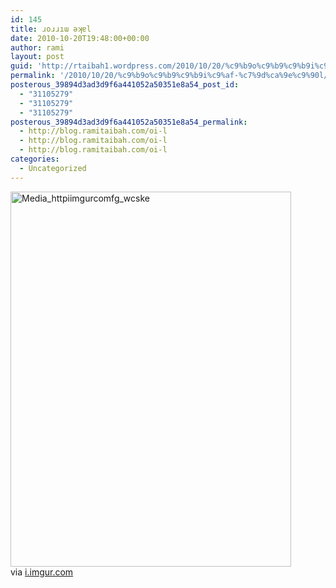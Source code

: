 ```yaml
---
id: 145
title: ɹoɹɹıɯ ǝʞɐl
date: 2010-10-20T19:48:00+00:00
author: rami
layout: post
guid: 'http://rtaibah1.wordpress.com/2010/10/20/%c9%b9o%c9%b9%c9%b9i%c9%af-%c7%9d%ca%9e%c9%90l'
permalink: '/2010/10/20/%c9%b9o%c9%b9%c9%b9i%c9%af-%c7%9d%ca%9e%c9%90l/'
posterous_39894d3ad3d9f6a441052a50351e8a54_post_id:
  - "31105279"
  - "31105279"
  - "31105279"
posterous_39894d3ad3d9f6a441052a50351e8a54_permalink:
  - http://blog.ramitaibah.com/oi-l
  - http://blog.ramitaibah.com/oi-l
  - http://blog.ramitaibah.com/oi-l
categories:
  - Uncategorized
---
```

<div class="posterous_bookmarklet_entry">
  <div class='p_embed p_image_embed'>
    <img alt="Media_httpiimgurcomfg_wcske" height="600" src="http://139.59.20.41/wp-content/uploads/2011/12/media_httpiimgurcomfg_wcske-scaled500.jpg?w=224" width="449" />
  </div>
  
  <div class="posterous_quote_citation">
    via <a href="http://i.imgur.com/FG5vG.jpg">i.imgur.com</a>
  </div></p>
</div>